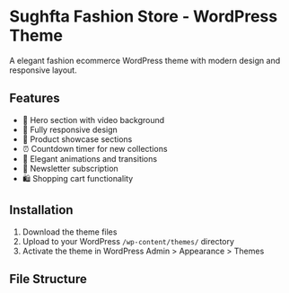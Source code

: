 # Sughfta Fashion Store - WordPress Theme



A elegant fashion ecommerce WordPress theme with modern design and responsive layout.

## Features

- 🎥 Hero section with video background
- 📱 Fully responsive design
- 🛒 Product showcase sections
- ⏰ Countdown timer for new collections
- 🎨 Elegant animations and transitions
- 📧 Newsletter subscription
- 🛍️ Shopping cart functionality

## Installation

1. Download the theme files
2. Upload to your WordPress `/wp-content/themes/` directory
3. Activate the theme in WordPress Admin > Appearance > Themes

## File Structure
